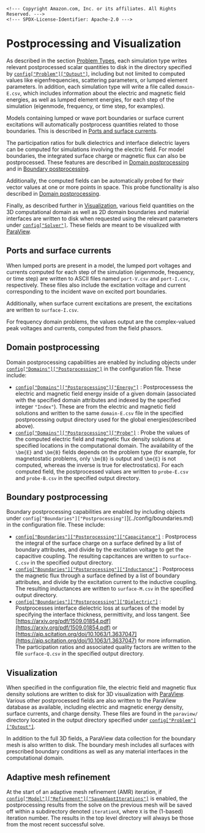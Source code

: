 ```@raw html
<!--- Copyright Amazon.com, Inc. or its affiliates. All Rights Reserved. --->
<!--- SPDX-License-Identifier: Apache-2.0 --->
```

# Postprocessing and Visualization

As described in the section [Problem Types](problem.md), each simulation type writes
relevant postprocessed scalar quantities to disk in the directory specified by
[`config["Problem"]["Output"]`](../config/problem.md#config%5B%22Problem%22%5D), including
but not limited to computed values like eigenfrequencies, scattering parameters, or lumped
element parameters. In addition, each simulation type will write a file called
`domain-E.csv`, which includes information about the electric and magnetic field energies,
as well as lumped element energies, for each step of the simulation (eigenmode, frequency,
or time step, for examples).

Models containing lumped or wave port boundaries or surface current excitations will
automatically postprocess quantities related to those boundaries. This is described in
[Ports and surface currents](#Ports-and-surface-currents).

The participation ratios for bulk dielectrics and interface dielectric layers can be
computed for simulations involving the electric field. For model boundaries, the integrated
surface charge or magnetic flux can also be postprocessed. These features are described
in [Domain postprocessing](#Domain-postprocessing) and in
[Boundary postprocessing](#Boundary-postprocessing).

Additionally, the computed fields can be automatically probed for their vector values at one
or more points in space. This probe functionality is also described in
[Domain postprocessing](#Domain-postprocessing).

Finally, as described further in [Visualization](#Visualization), various field quantities
on the 3D computational domain as well as 2D domain boundaries and material interfaces are
written to disk when requested using the relevant parameters under
[`config["Solver"]`](../config/solver.md). These fields are meant to be visualized with
[ParaView](https://www.paraview.org/).

## Ports and surface currents

When lumped ports are present in a model, the lumped port voltages and currents computed for
each step of the simulation (eigenmode, frequency, or time step) are written to ASCII files
named `port-V.csv` and `port-I.csv`, respectively. These files also include the excitation
voltage and current corresponding to the incident wave on excited port boundaries.

Additionally, when surface current excitations are present, the excitations are written to
`surface-I.csv`.

For frequency domain problems, the values output are the complex-valued peak voltages and
currents, computed from the field phasors.

## Domain postprocessing

Domain postprocessing capabilities are enabled by including objects under
[`config["Domains"]["Postprocessing"]`](../config/domains.md) in the configuration file.
These include:

  - [`config["Domains"]["Postprocessing"]["Energy"]`](../config/domains.md#domains%5B%22Postprocessing%22%5D%5B%22Energy%22%5D) :
    Postprocessess the electric and magnetic field energy inside of a given domain
    (associated with the specified domain attributes and indexed by the specified integer
    `"Index"`). These are from the electric and magnetic field solutions and written to the
    same `domain-E.csv` file in the specified postprocessing output directory used for the
    global energies(described above).
  - [`config["Domains"]["Postprocessing"]["Probe"]`](../config/domains.md#domains%5B%22Postprocessing%22%5D%5B%22Probe%22%5D) :
    Probe the values of the computed electric field and magnetic flux density solutions at
    specified locations in the computational domain. The availability of the ``\bm{E}`` and
    ``\bm{B}`` fields depends on the problem type (for example, for magnetostatic problems,
    only ``\bm{B}`` is output and ``\bm{E}`` is not computed, whereas the inverse is true
    for electrostatics). For each computed field, the postprocessed values are written to
    `probe-E.csv` and `probe-B.csv` in the specified output directory.

## Boundary postprocessing

Boundary postprocessing capabilities are enabled by including objects under
`config["Boundaries"]["Postprocessing"]`](../config/boundaries.md) in the configuration
file. These include:

  - [`config["Boundaries"]["Postprocessing"]["Capacitance"]`](../config/boundaries.md#boundaries%5B%22Postprocessing%22%5D%5B%22Capacitance%22%5D) :
    Postprocess the integral of the surface charge on a surface defined by a list of
    boundary attributes, and divide by the excitation voltage to get the capacitive
    coupling. The resulting capcitances are written to `surface-C.csv` in the specified
    output directory.
  - [`config["Boundaries"]["Postprocessing"]["Inductance"]`](../config/boundaries.md#boundaries%5B%22Postprocessing%22%5D%5B%22Inductance%22%5D) :
    Postprocess the magnetic flux through a surface defined by a list of boundary
    attributes, and divide by the excitation current to the inductive coupling. The
    resulting inductances are written to `surface-M.csv` in the specified output
    directory.
  - [`config["Boundaries"]["Postprocessing"]["Dielectric"]`](../config/boundaries.md#boundaries%5B%22Postprocessing%22%5D%5B%22Dielectric%22%5D) :
    Postprocesses interface dielectric loss at surfaces of the model by specifying the
    interface thickness, permittivity, and loss tangent. See
    [https://arxiv.org/pdf/1509.01854.pdf](https://arxiv.org/pdf/1509.01854.pdf) or
    [https://aip.scitation.org/doi/10.1063/1.3637047](https://aip.scitation.org/doi/10.1063/1.3637047)
    for more information. The participation ratios and associated quality factors are
    written to the file `surface-Q.csv` in the specified output directory.

## Visualization

When specified in the configuration file, the electric field and magnetic flux density
solutions are written to disk for 3D visualization with
[ParaView](https://www.paraview.org/). Various other postprocessed fields are also written
to the ParaView database as available, including electric and magnetic energy density,
surface currents, and charge density. These files are found in the `paraview/` directory
located in the output directory specified under
[`config["Problem"]["Output"]`](../config/problem.md#config%5B%22Problem%22%5D).

In addition to the full 3D fields, a ParaView data collection for the boundary mesh is also
written to disk. The boundary mesh includes all surfaces with prescribed boundary
conditions as well as any material interfaces in the computational domain.

## Adaptive mesh refinement

At the start of an adaptive mesh refinement (AMR) iteration, if
[`config["Model"]["Refinement"]["SaveAdaptIterations"]`](../config/model.md#model%5B%22Refinement%22%5D)
is enabled, the postprocessing results from the solve on the previous mesh will be saved off
within a subdirectory denoted `iterationX`, where `X` is the (1-based) iteration number.
The results in the top level directory will always be those from the most recent successful
solve.
